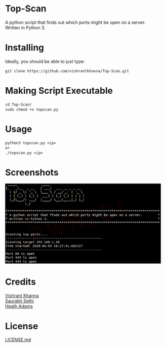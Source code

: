 # Top-Scan
A python script that finds out which ports might be open on a server. Written in Python 3.

# Installing
Ideally, you should be able to just type:

```
git clone https://github.com/vishrantkhanna/Top-Scan.git
```

# Making Script Executable 
```
cd Top-Scan/
sudo chmod +x topscan.py
```

# Usage
```
python3 topscan.py <ip>
or
./topscan.py <ip>
```


# Screenshots
![Screenshot of Top Scan Tool](https://github.com/vishrantkhanna/Top-Scan/blob/master/resources/topscan.png)

# Credits
[Vishrant Khanna](https://github.com/vishrantkhanna) <br>
[Saurabh Sethi](https://github.com/saurabhsethi1102) <br>
[Heath Adams](https://github.com/hmaverickadams)


# License
[LICENSE.md](https://github.com/vishrantkhanna/Top-Scan/blob/master/LICENSE.md)
